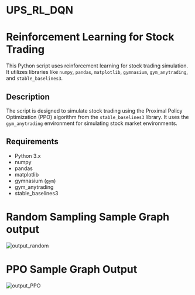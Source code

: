 # UPS_RL_DQN



# Reinforcement Learning for Stock Trading

This Python script uses reinforcement learning for stock trading simulation. It utilizes libraries like `numpy`, `pandas`, `matplotlib`, `gymnasium`, `gym_anytrading`, and `stable_baselines3`.

## Description

The script is designed to simulate stock trading using the Proximal Policy Optimization (PPO) algorithm from the `stable_baselines3` library. It uses the `gym_anytrading` environment for simulating stock market environments.

## Requirements

- Python 3.x
- numpy
- pandas
- matplotlib
- gymnasium (`gym`)
- gym_anytrading
- stable_baselines3

# Random Sampling Sample Graph output
![output_random](https://github.com/johngunerli/UPS_RL_DQN/assets/33205097/36e6179e-3216-49d6-a176-07049dc9ec15)

# PPO Sample Graph Output
![output_PPO](https://github.com/johngunerli/UPS_RL_DQN/assets/33205097/606c192e-d8ee-457b-8fab-4a95359f2364)
